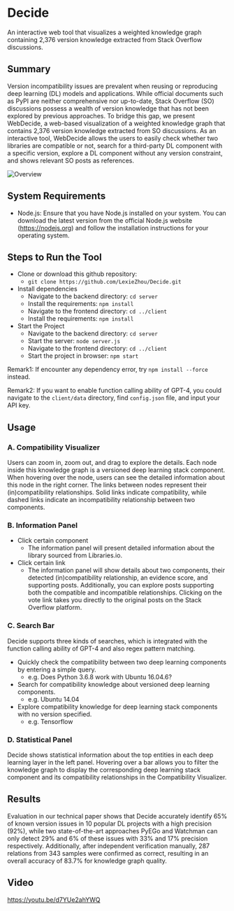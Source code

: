# Decide
An interactive web tool that visualizes a weighted knowledge graph containing 2,376 version knowledge extracted from Stack Overflow discussions.

## Summary
Version incompatibility issues are prevalent when reusing or reproducing deep learning (DL) models and applications. While official documents such as PyPI are neither comprehensive nor up-to-date, Stack Overflow (SO) discussions possess a wealth of version knowledge that has not been explored by previous approaches. To bridge this gap, we present WebDecide, a web-based visualization of a weighted knowledge graph that contains 2,376 version knowledge extracted from SO discussions. As an interactive tool, WebDecide allows the users to easily check whether two libraries are compatible or not, search for a third-party DL component with a specific version, explore a DL component without any version constraint, and shows relevant SO posts as references.

![Overview](https://github.com/LexieZhou/Decide/assets/78584281/5b86d924-48b5-4da7-bfb3-14541e159ea3)

## System Requirements
- Node.js: Ensure that you have Node.js installed on your system. You can download the latest version from the official Node.js website (https://nodejs.org) and follow the installation instructions for your operating system.

## Steps to Run the Tool
- Clone or download this github repository:
  - `git clone https://github.com/LexieZhou/Decide.git`
- Install dependencies
  - Navigate to the backend directory: `cd server`
  - Install the requirements: `npm install`
  - Navigate to the frontend directory: `cd ../client`
  - Install the requirements: `npm install`
- Start the Project
  - Navigate to the backend directory: `cd server`
  - Start the server: `node server.js`
  - Navigate to the frontend directory: `cd ../client`
  - Start the project in browser: `npm start`

Remark1: If encounter any dependency error, try `npm install --force` instead.

Remark2: If you want to enable function calling ability of GPT-4, you could navigate to the `client/data` directory, find `config.json` file, and input your API key.

## Usage
### A. Compatibility Visualizer
  Users can zoom in, zoom out, and drag to explore the details. Each node inside this knowledge graph is a versioned deep learning stack component. When hovering over the node, users can see the detailed information about this node in the right corner. The links between nodes represent their (in)compatibility relationships. Solid links indicate compatibility, while dashed links indicate an incompatibility relationship between two components.

### B. Information Panel
- Click certain component
  - The information panel will present detailed information about the library sourced from Libraries.io.
- Click certain link
  - The information panel will show details about two components, their detected (in)compatibility relationship, an evidence score, and supporting posts. Additionally, you can explore posts supporting both the compatible and incompatible relationships. Clicking on the vote link takes you directly to the original posts on the Stack Overflow platform.
  
### C. Search Bar
Decide supports three kinds of searches, which is integrated with the function calling ability of GPT-4 and also regex pattern matching.
- Quickly check the compatibility between two deep learning components by entering a simple query.
  - e.g. Does Python 3.6.8 work with Ubuntu 16.04.6?
- Search for compatibility knowledge about versioned deep learning components.
  - e.g. Ubuntu 14.04
- Explore compatibility knowledge for deep learning stack components with no version specified.
  - e.g. Tensorflow

### D. Statistical Panel
Decide shows statistical information about the top entities in each deep learning layer in the left panel. Hovering over a bar allows you to filter the knowledge graph to display the corresponding deep learning stack component and its compatibility relationships in the Compatibility Visualizer.

## Results
Evaluation in our technical paper shows that Decide accurately identify 65% of known version issues in 10 popular DL projects with a high precision (92%), while two state-of-the-art approaches PyEGo and Watchman can only detect 29% and 6% of these issues with 33% and 17% precision respectively. Additionally, after independent verification manually, 287 relations from 343 samples were confirmed as correct, resulting in an overall accuracy of 83.7% for knowledge graph quality.

## Video
https://youtu.be/d7YUe2ahYWQ
